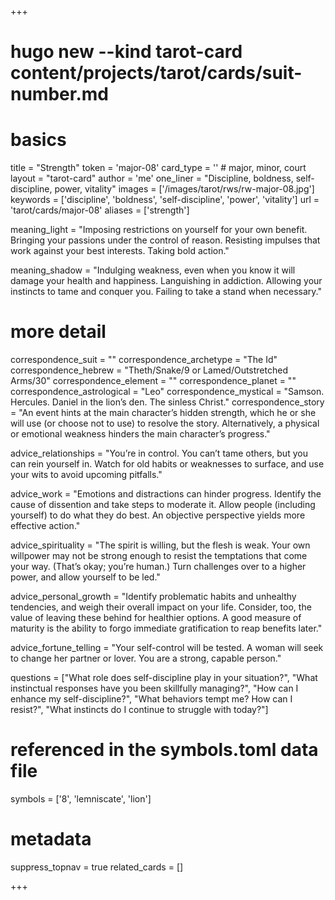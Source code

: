 +++
# hugo new --kind tarot-card content/projects/tarot/cards/suit-number.md
# basics
title     		 = "Strength"
token					 = 'major-08'
card_type			 = '' # major, minor, court
layout				 = "tarot-card"
author    		 = 'me'
one_liner 		 = "Discipline, boldness, self-discipline, power, vitality"
images				 = ['/images/tarot/rws/rw-major-08.jpg']
keywords			 = ['discipline', 'boldness', 'self-discipline', 'power', 'vitality']
url						 = 'tarot/cards/major-08'
aliases				 = ['strength']

meaning_light  = "Imposing restrictions on yourself for your own benefit. Bringing your passions under the control of reason. Resisting impulses that work against your best interests. Taking bold action."

meaning_shadow = "Indulging weakness, even when you know it will damage your health and happiness. Languishing in addiction. Allowing your instincts to tame and conquer you. Failing to take a stand when necessary."

# more detail
correspondence_suit 				= ""
correspondence_archetype 		= "The Id"
correspondence_hebrew 			= "Theth/Snake/9 or Lamed/Outstretched Arms/30"
correspondence_element 			= ""
correspondence_planet 			= ""
correspondence_astrological = "Leo"
correspondence_mystical 		= "Samson. Hercules. Daniel in the lion’s den. The sinless Christ."
correspondence_story 				= "An event hints at the main character’s hidden strength, which he or she will use (or choose not to use) to resolve the story. Alternatively, a physical or emotional weakness hinders the main character’s progress."

advice_relationships 	 = "You’re in control. You can’t tame others, but you can rein yourself in. Watch for old habits or weaknesses to surface, and use your wits to avoid upcoming pitfalls."

advice_work 					 = "Emotions and distractions can hinder progress. Identify the cause of dissention and take steps to moderate it. Allow people (including yourself) to do what they do best. An objective perspective yields more effective action."

advice_spirituality 	 = "The spirit is willing, but the flesh is weak. Your own willpower may not be strong enough to resist the temptations that come your way. (That’s okay; you’re human.) Turn challenges over to a higher power, and allow yourself to be led."

advice_personal_growth = "Identify problematic habits and unhealthy tendencies, and weigh their overall impact on your life. Consider, too, the value of leaving these behind for healthier options. A good measure of maturity is the ability to forgo immediate gratification to reap benefits later."

advice_fortune_telling = "Your self-control will be tested. A woman will seek to change her partner or lover. You are a strong, capable person."

questions	= ["What role does self-discipline play in your situation?", "What instinctual responses have you been skillfully managing?", "How can I enhance my self-discipline?", "What behaviors tempt me? How can I resist?", "What instincts do I continue to struggle with today?"]

# referenced in the symbols.toml data file
symbols	  = ['8', 'lemniscate', 'lion']

# metadata
suppress_topnav = true
related_cards 	= []

+++